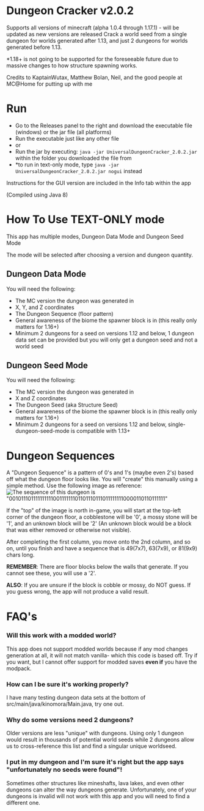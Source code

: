 # Dungeon Cracker v2.0.2

Supports all versions of minecraft (alpha 1.0.4 through 1.17.1) - will be updated as new versions are released
Crack a world seed from a single dungeon for worlds generated after 1.13, and just 2 dungeons for worlds generated before 1.13.

*1.18+ is not going to be supported for the foreseeable future due to massive changes to how structure spawning works.

Credits to KaptainWutax, Matthew Bolan, Neil, and the good people at MC@Home for putting up with me

# Run 

- Go to the Releases panel to the right and download the executable file (windows) or the jar file (all platforms)
- Run the executable just like any other file
- or
- Run the jar by executing: `java -jar UniversalDungeonCracker_2.0.2.jar` within the folder you downloaded the file from
- *to run in text-only mode, type `java -jar UniversalDungeonCracker_2.0.2.jar nogui` instead

Instructions for the GUI version are included in the Info tab within the app

(Compiled using Java 8)

# How To Use TEXT-ONLY mode
This app has multiple modes, Dungeon Data Mode and Dungeon Seed Mode

The mode will be selected after choosing a version and dungeon quantity.
## Dungeon Data Mode
You will need the following:
- The MC version the dungeon was generated in
- X, Y, and Z coordinates
- The Dungeon Sequence (floor pattern)
- General awareness of the biome the spawner block is in (this really only matters for 1.16+)
- Minimum 2 dungeons for a seed on versions 1.12 and below, 1 dungeon data set can be provided but you will only get a dungeon seed and not a world seed

## Dungeon Seed Mode
You will need the following:
- The MC version the dungeon was generated in
- X and Z coordinates
- The Dungeon Seed (aka Structure Seed)
- General awareness of the biome the spawner block is in (this really only matters for 1.16+)
- Minimum 2 dungeons for a seed on versions 1.12 and below, single-dungeon-seed-mode is compatible with 1.13+


# Dungeon Sequences
A "Dungeon Sequence" is a pattern of 0's and 1's (maybe even 2's) based off what the dungeon floor looks like. You will "create" this manually using a simple method. Use the following image as reference:
![The sequence of this dungeon is "001011101111111111001111111011011101110111111110000110110111111"](https://i.imgur.com/eEl18Tq.png)

If the "top" of the image is north in-game, you will start at the top-left corner of the dungeon floor, a cobblestone will be '0', a mossy stone will be '1', and an unknown block will be '2' (An unknown block would be a block that was either removed or otherwise not visible).

After completing the first column, you move onto the 2nd column, and so on, until you finish and have a sequence that is 49(7x7), 63(7x9), or 81(9x9) chars long.

**REMEMBER**: There are floor blocks below the walls that generate. If you cannot see these, you will use a '2'.

**ALSO**: If you are unsure if the block is cobble or mossy, do NOT guess. If you guess wrong, the app will not produce a valid result.

# FAQ's
### Will this work with a modded world?
This app does not support modded worlds because if any mod changes generation at all, it will not match vanilla- which this code is based off. Try if you want, but I cannot offer support for modded saves **even if** you have the modpack.
### How can I be sure it's working properly?
I have many testing dungeon data sets at the bottom of src/main/java/kinomora/Main.java, try one out.
### Why do some versions need 2 dungeons?
Older versions are less "unique" with dungeons. Using only 1 dungeon would result in thousands of potential world seeds while 2 dungeons allow us to cross-reference this list and find a singular unique worldseed.
### I put in my dungeon and I'm sure it's right but the app says "unfortunately no seeds were found"!
Sometimes other structures like mineshafts, lava lakes, and even other dungeons can alter the way dungeons generate. Unfortunately, one of your dungeons is invalid will not work with this app and you will need to find a different one.
